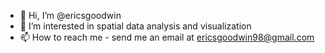 - 👋 Hi, I’m @ericsgoodwin
- 👀 I’m interested in spatial data analysis and visualization
- 📫 How to reach me - send me an email at ericsgoodwin98@gmail.com

<!---
ericsgoodwin/ericsgoodwin is a ✨ special ✨ repository because its `README.md` (this file) appears on your GitHub profile.
You can click the Preview link to take a look at your changes.
--->
